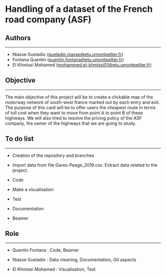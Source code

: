 # Handling of a dataset of the French road company (ASF)

## Authors

---
+ Niasse Gueladio (gueladio.niasse@etu.umontpellier.fr)
+ Fontana Quentin (quentin.fontana@etu.umontpellier.fr)
+ El Khmissi Mohamed (mohammed.el-khmissi01@etu.umontpellier.fr)


## Objective

---
The main objective of this project will be to create a clickable map of the motorway network of south-west france marked out by each entry and exit. The purpose of this card will be to offer users the cheapest route in terms of toll cost when they want to move from point A to point B of these highways. We will also tried to resolve the pricing policy of the ASF company, the owner of the highways that we are going to study.


## To do list

---
+ Creation of the repository and branches 

+ Import data from file Gares-Peage_2019.csv. Extract data related to the project.

+ Code

+ Make a visualisation

+ Test 

+ Documentation

+ Beamer


## Role

---
+ Quentin Fontana : Code, Beamer

+ Niasse Gueladio : Data cleaning, Documentation, Git aspects

+ El Khmissi Mohamed : Visualisation, Test

